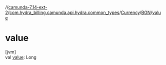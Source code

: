//[camunda-7.14-ext-2](../../../../index.md)/[com.hydra_billing.camunda.api.hydra.common_types](../../index.md)/[Currency](../index.md)/[BGN](index.md)/[value](value.md)

# value

[jvm]\
val [value](value.md): Long
